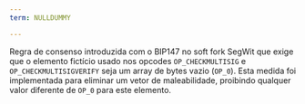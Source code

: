 ```yaml
---
term: NULLDUMMY

---
```

Regra de consenso introduzida com o BIP147 no soft fork SegWit que exige que o elemento fictício usado nos opcodes `OP_CHECKMULTISIG` e `OP_CHECKMULTISIGVERIFY` seja um array de bytes vazio (`OP_0`). Esta medida foi implementada para eliminar um vetor de maleabilidade, proibindo qualquer valor diferente de `OP_0` para este elemento.